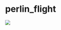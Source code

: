 # perlin_flight
[![](http://img.youtube.com/vi/VNmMAK2Ccm0/0.jpg)](http://www.youtube.com/watch?v=VNmMAK2Ccm0 "Perlin Flight")
